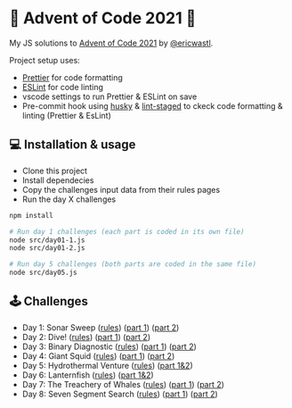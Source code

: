# 🎅 Advent of Code 2021 🎄

My JS solutions to [Advent of Code 2021](https://adventofcode.com/2021/) by [@ericwastl](https://twitter.com/ericwastl).

Project setup uses:

- [Prettier](https://prettier.io/) for code formatting
- [ESLint](https://eslint.org/) for code linting
- vscode settings to run Prettier & ESLint on save
- Pre-commit hook using [husky](https://typicode.github.io/husky/) & [lint-staged](https://github.com/okonet/lint-staged) to ckeck code formatting & linting (Prettier & EsLint)

## 💻️ Installation & usage

- Clone this project
- Install dependecies
- Copy the challenges input data from their rules pages
- Run the day X challenges

```bash
npm install

# Run day 1 challenges (each part is coded in its own file)
node src/day01-1.js
node src/day01-2.js

# Run day 5 challenges (both parts are coded in the same file)
node src/day05.js
```

## 🕹️ Challenges

- Day 1: Sonar Sweep ([rules](https://adventofcode.com/2021/day/1)) ([part 1](./src/day01-1.js)) ([part 2](./src/day01-2.js))
- Day 2: Dive! ([rules](https://adventofcode.com/2021/day/2)) ([part 1](./src/day02-1.js)) ([part 2](./src/day02-2.js))
- Day 3: Binary Diagnostic ([rules](https://adventofcode.com/2021/day/3)) ([part 1](./src/day03-1.js)) ([part 2](./src/day03-2.js))
- Day 4: Giant Squid ([rules](https://adventofcode.com/2021/day/4)) ([part 1](./src/day04-1.js)) ([part 2](./src/day04-2.js))
- Day 5: Hydrothermal Venture ([rules](https://adventofcode.com/2021/day/5)) ([part 1&2](./src/day05.js))
- Day 6: Lanternfish ([rules](https://adventofcode.com/2021/day/6)) ([part 1&2](./src/day06.js))
- Day 7: The Treachery of Whales ([rules](https://adventofcode.com/2021/day/7)) ([part 1](./src/day07-1.js)) ([part 2](./src/day07-2.js))
- Day 8: Seven Segment Search ([rules](https://adventofcode.com/2021/day/8)) ([part 1](./src/day08-1.js)) ([part 2](./src/day08-2.js))
